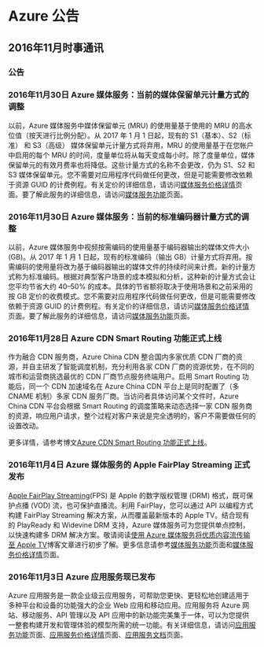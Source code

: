 <properties
	pageTitle="历史公告 2016年11月 | Azure"
    description="历史公告 2016年11月"
    services=""
    documentationCenter=""
    authors=""
    manager="" 
    editor=""
    tags=""/>

<tags ms.service="what-is-new_archives" ms.date="" wacn.date="" wacn.lang="cn"/> 

# Azure 公告
## 2016年11月时事通讯

### 公告
### 2016年11月30日 Azure 媒体服务：当前的媒体保留单元计量方式的调整  

以前，Azure 媒体服务中媒体保留单元 (MRU) 的使用量基于使用的 MRU 的高水位值（按天进行比例分配）。从 2017 年 1 月 1 日起，现有的 S1（基本）、S2（标准） 和 S3（高级） 媒体保留单元计量方式将弃用，MRU 的使用量基于在您帐户中启用的每个 MRU 的时间，度量单位将从每天变成每小时。除了度量单位，媒体保留单元的有效月费率也将降低。这些计量方式的名称不会更改，仍为 S1、S2 和 S3 媒体保留单元。您不需要对应用程序代码做任何更改，但是可能需要修改依赖于资源 GUID 的计费例程。有关定价的详细信息，请访问[媒体服务价格详情](/pricing/details/media-services/)页面。要了解此服务的详细信息，请访问[媒体服务功能](/home/features/media-services/)页面。

### 2016年11月30日 Azure 媒体服务：当前的标准编码器计量方式的调整

以前，Azure 媒体服务中视频按需编码的使用量基于编码器输出的媒体文件大小 (GB)。从 2017 年 1 月 1 日起，现有的标准编码（输出 GB）计量方式将弃用。按需编码的使用量将改为基于编码器输出的媒体文件的持续时间来计费。新的计量方式称为标准编码。根据对典型客户场景的成本模拟和分析，这种新的计量方式会让您平均节省大约 40–50% 的成本。具体的节省额将取决于使用场景和之前采用的按 GB 定价的收费模式。您不需要对应用程序代码做任何更改，但是可能需要修改依赖于资源 GUID 的计费例程。有关定价的详细信息，请访问[媒体服务价格详情](/pricing/details/media-services/)页面。要了解此服务的详细信息，请访问[媒体服务功能](/home/features/media-services/)页面。


### 2016年11月28日 Azure CDN Smart Routing 功能正式上线  

作为融合 CDN 服务商，Azure China CDN 整合国内多家优质 CDN 厂商的资源，并自主研发了智能调度机制，充分利用各家 CDN 厂商的资源优势，在不同的城市和运营商挑选最优的 CDN 厂商节点服务终端用户。启用 Smart Routing 功能后，同一个 CDN 加速域名在 Azure China CDN 平台上是同时配置了（多 CNAME 机制）多家 CDN 服务厂商。当访问者具体访问某个文件时，Azure China CDN 平台会根据 Smart Routing 的调度策略来动态选择一家 CDN 服务商的资源，响应用户请求，整个过程对客户来说是完全透明的，客户不需要做任何的设置改动。

更多详情，请参考博文[Azure CDN Smart Routing 功能正式上线](/blog/2016/11/28/AzureCDNSmartRouting/)。


### 2016年11月4日 Azure 媒体服务的 Apple FairPlay Streaming 正式发布 

[Apple FairPlay Streaming](https://developer.apple.com/streaming/fps/?WT.mc_id=azurebg_email_Trans_1146_Tier_2_Release_Direct)(FPS) 是 Apple 的数字版权管理 (DRM) 格式，既可保护点播 (VOD) 流，也可保护直播流。利用 FairPlay，您可以通过 API 以编程方式构建 FairPlay Streaming 解决方案，从而覆盖最新版本的 Apple TV。结合现有的 PlayReady 和 Widevine DRM 支持，Azure 媒体服务可为您提供单点控制，以快速构建多 DRM 解决方案。敬请阅读[使用 Azure 媒体服务将优质内容流传输至 Apple TV](/blog/2016/11/08/AzureAppleTV/)博客文章进行初步了解。更多信息请参考[媒体服务功能](/home/features/media-services/)页面和[媒体服务价格详情](/pricing/details/media-services/)页面。


### 2016年11月3日 Azure 应用服务现已发布

Azure 应用服务是一款企业级云应用服务，可帮助您更快、更轻松地创建适用于多种平台和设备的功能强大的企业 Web 应用和移动应用。应用服务将 Azure 网站、移动服务、API 管理以及 API 应用中的新功能完美集于一体，可以为您提供一整套构建开发和管理体验的模型所需的统一功能。有关详细信息，请访问[应用服务功能](/home/features/app-service/)页面、[应用服务价格详情](/pricing/details/app-service/)页面、[应用服务文档](/documentation/services/app-service/)页面。
